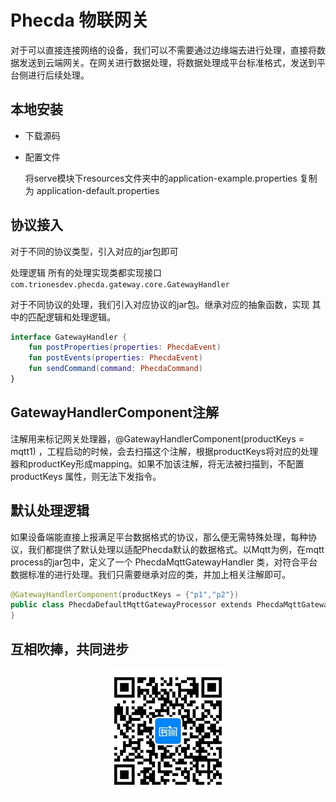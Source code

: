 # Phecda 物联网关
对于可以直接连接网络的设备，我们可以不需要通过边缘端去进行处理，直接将数据发送到云端网关。在网关进行数据处理，将数据处理成平台标准格式，发送到平台侧进行后续处理。

## 本地安装
* 下载源码
* 配置文件
  
    将serve模块下resources文件夹中的application-example.properties 复制为 application-default.properties 

## 协议接入
对于不同的协议类型，引入对应的jar包即可

处理逻辑
所有的处理实现类都实现接口 `com.trionesdev.phecda.gateway.core.GatewayHandler`

对于不同协议的处理，我们引入对应协议的jar包。继承对应的抽象函数，实现 其中的匹配逻辑和处理逻辑。
```kotlin
interface GatewayHandler {
    fun postProperties(properties: PhecdaEvent)
    fun postEvents(properties: PhecdaEvent)
    fun sendCommand(command: PhecdaCommand)
}
```
## GatewayHandlerComponent注解
注解用来标记网关处理器，@GatewayHandlerComponent(productKeys = mqtt1) ，工程启动的时候，会去扫描这个注解，根据productKeys将对应的处理器和productKey形成mapping。如果不加该注解，将无法被扫描到，不配置 productKeys 属性，则无法下发指令。

## 默认处理逻辑
如果设备端能直接上报满足平台数据格式的协议，那么便无需特殊处理，每种协议，我们都提供了默认处理以适配Phecda默认的数据格式。以Mqtt为例，在mqtt process的jar包中，定义了一个 PhecdaMqttGatewayHandler 类，对符合平台数据标准的进行处理。我们只需要继承对应的类，并加上相关注解即可。
```kotlin
@GatewayHandlerComponent(productKeys = {"p1","p2"})
public class PhecdaDefaultMqttGatewayProcessor extends PhecdaMqttGatewayProcessor {
}
```

## 互相吹捧，共同进步

<div style="width: 100%;text-align: center;">
   <img src="images/shuque_wx.jpg" width="200px" alt="">
</div>